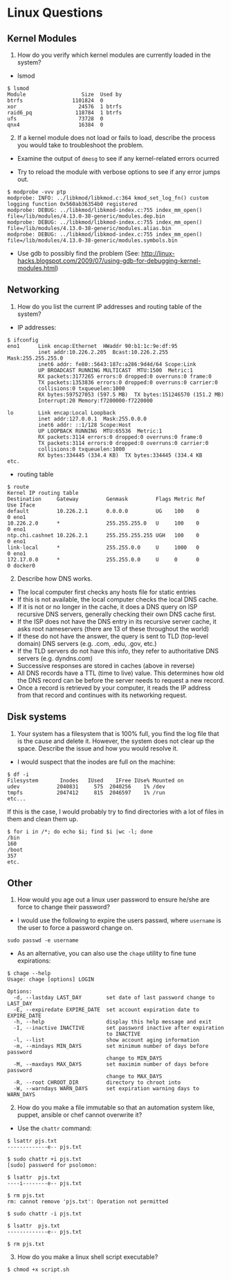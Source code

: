 
# Linux Questions

## Kernel Modules

1. How do you verify which kernel modules are currently loaded in the system?

* lsmod

```
$ lsmod
Module                  Size  Used by
btrfs                1101824  0
xor                    24576  1 btrfs
raid6_pq              118784  1 btrfs
ufs                    73728  0
qnx4                   16384  0
```

2. If a kernel module does not load or fails to load, describe the process you would take to
troubleshoot the problem.

* Examine the output of `dmesg` to see if any kernel-related errors ocurred

* Try to reload the module with verbose options to see if any error jumps out.

```
$ modprobe -vvv ptp
modprobe: INFO: ../libkmod/libkmod.c:364 kmod_set_log_fn() custom logging function 0x560ab36354b0 registered
modprobe: DEBUG: ../libkmod/libkmod-index.c:755 index_mm_open() file=/lib/modules/4.13.0-38-generic/modules.dep.bin
modprobe: DEBUG: ../libkmod/libkmod-index.c:755 index_mm_open() file=/lib/modules/4.13.0-38-generic/modules.alias.bin
modprobe: DEBUG: ../libkmod/libkmod-index.c:755 index_mm_open() file=/lib/modules/4.13.0-38-generic/modules.symbols.bin
```

* Use gdb to possibly find the problem (See: http://linux-hacks.blogspot.com/2009/07/using-gdb-for-debugging-kernel-modules.html)

## Networking

1. How do you list the current IP addresses and routing table of the system?

* IP addresses:

```
$ ifconfig
eno1      Link encap:Ethernet  HWaddr 90:b1:1c:9e:df:95
          inet addr:10.226.2.205  Bcast:10.226.2.255  Mask:255.255.255.0
          inet6 addr: fe80::5643:187c:a286:9d4d/64 Scope:Link
          UP BROADCAST RUNNING MULTICAST  MTU:1500  Metric:1
          RX packets:3177265 errors:0 dropped:0 overruns:0 frame:0
          TX packets:1353836 errors:0 dropped:0 overruns:0 carrier:0
          collisions:0 txqueuelen:1000
          RX bytes:597527053 (597.5 MB)  TX bytes:151246570 (151.2 MB)
          Interrupt:20 Memory:f7200000-f7220000

lo        Link encap:Local Loopback
          inet addr:127.0.0.1  Mask:255.0.0.0
          inet6 addr: ::1/128 Scope:Host
          UP LOOPBACK RUNNING  MTU:65536  Metric:1
          RX packets:3114 errors:0 dropped:0 overruns:0 frame:0
          TX packets:3114 errors:0 dropped:0 overruns:0 carrier:0
          collisions:0 txqueuelen:1000
          RX bytes:334445 (334.4 KB)  TX bytes:334445 (334.4 KB
etc.
```

* routing table

```
$ route
Kernel IP routing table
Destination     Gateway         Genmask         Flags Metric Ref    Use Iface
default         10.226.2.1      0.0.0.0         UG    100    0        0 eno1
10.226.2.0      *               255.255.255.0   U     100    0        0 eno1
ntp.chi.cashnet 10.226.2.1      255.255.255.255 UGH   100    0        0 eno1
link-local      *               255.255.0.0     U     1000   0        0 eno1
172.17.0.0      *               255.255.0.0     U     0      0        0 docker0
```

2. Describe how DNS works.

* The local computer first checks any hosts file for static entries
* If this is not available, the local computer checks the local DNS cache.
* If it is not or no longer in the cache, it does a DNS query on ISP recursive DNS servers, generally checking their own DNS cache first.
* If the ISP does not have the DNS entry in its recursive server cache, it asks root nameservers (there are 13 of these throughout the world)
* If these do not have the answer, the query is sent to TLD (top-level domain) DNS servers (e.g. .com, .edu, .gov, etc.)
* If the TLD servers do not have this info, they refer to authoritative DNS servers (e.g. dyndns.com)
* Successive responses are stored in caches (above in reverse)
* All DNS records have a TTL (time to live) value.  This determines how old the DNS record can be before the server needs to request a new record.
* Once a record is retrieved by your computer, it reads the IP address from that record and continues with its networking request.


## Disk systems

1. Your system has a filesystem that is 100% full, you find the log file that is the cause and delete it. However, the system does not clear up the space. Describe the issue and how you would resolve it.

* I would suspect that the inodes are full on the machine:

```
$ df -i
Filesystem       Inodes   IUsed    IFree IUse% Mounted on
udev            2040831     575  2040256    1% /dev
tmpfs           2047412     815  2046597    1% /run
etc...
```

If this is the case, I would probably try to find directories with a lot of files in them and clean them up.
```
$ for i in /*; do echo $i; find $i |wc -l; done
/bin
160
/boot
357
etc.
```

## Other

1. How would you age out a linux user password to ensure he/she are force to change their password?

* I would use the following to expire the users passwd, where `username` is the user to force a password change on.

```
sudo passwd -e username
```
* As an alternative, you can also use the `chage` utility to fine tune expirations:
```
$ chage --help
Usage: chage [options] LOGIN

Options:
  -d, --lastday LAST_DAY        set date of last password change to LAST_DAY
  -E, --expiredate EXPIRE_DATE  set account expiration date to EXPIRE_DATE
  -h, --help                    display this help message and exit
  -I, --inactive INACTIVE       set password inactive after expiration
                                to INACTIVE
  -l, --list                    show account aging information
  -m, --mindays MIN_DAYS        set minimum number of days before password
                                change to MIN_DAYS
  -M, --maxdays MAX_DAYS        set maximim number of days before password
                                change to MAX_DAYS
  -R, --root CHROOT_DIR         directory to chroot into
  -W, --warndays WARN_DAYS      set expiration warning days to WARN_DAYS
```

2. How do you make a file immutable so that an automation system like, puppet, ansible or chef cannot overwrite it?

* Use the `chattr` command:

```
$ lsattr pjs.txt
-------------e-- pjs.txt

$ sudo chattr +i pjs.txt
[sudo] password for psolomon:

$ lsattr  pjs.txt
----i--------e-- pjs.txt

$ rm pjs.txt
rm: cannot remove 'pjs.txt': Operation not permitted

$ sudo chattr -i pjs.txt

$ lsattr  pjs.txt
-------------e-- pjs.txt

$ rm pjs.txt
```

3. How do you make a linux shell script executable?

```
$ chmod +x script.sh
```

